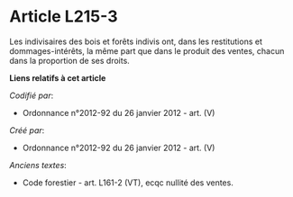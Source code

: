 # Article L215-3

Les indivisaires des bois et forêts indivis ont, dans les restitutions et dommages-intérêts, la même part que dans le produit
des ventes, chacun dans la proportion de ses droits.

**Liens relatifs à cet article**

_Codifié par_:

  - Ordonnance n°2012-92 du 26 janvier 2012 - art. (V)

_Créé par_:

  - Ordonnance n°2012-92 du 26 janvier 2012 - art. (V)

_Anciens textes_:

  - Code forestier - art. L161-2 (VT), ecqc nullité des ventes.
